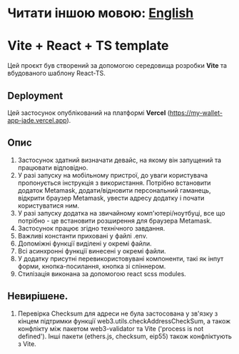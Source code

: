 # Читати іншою мовою: [English](README.en.md)

# Vite + React + TS template

Цей проєкт був створений за допомогою середовища розробки **Vite**
та вбудованого шаблону React-TS.

## Deployment

Цей застосунок опублікований на платформі **Vercel** (https://my-wallet-app-jade.vercel.app).

## Опис

1. Застосунок здатний визначати девайс, на якому він запущений та працювати відповідно.
2. У разі запуску на мобільному пристрої, до уваги користувача пропонується інструкція
   з використання. Потрібно встановити додаток Metamask, додати/відновити персональний
   гаманець, відкрити браузер Metamask, увести адресу додатку і почати користуватися ним.
3. У разі запуску додатка на звичайному комп'ютері/ноутбуці, все що потрібно - це
   встановити розширення для браузера Metamask.
4. Застосунок працює згідно технічного завдання.
5. Важливі константи приховані у файлі .env.
6. Допоміжні функції виділені у окремі файли.
7. Всі асинхронні функції винесені у окремі файли.
8. У додатку присутні перевикористовувані компоненти, такі як інпут форми, кнопка-посилання,
   кнопка зі спіннером.
9. Стилізація виконана за допомогою react scss modules.

## Невирішене.

1. Перевірка Checksum для адреси не була застосована у зв'язку з кінцем підтримки
   функції web3.utils.checkAddressCheckSum, а також конфлікту між пакетом
   web3-validator та Vite ('process is not defined'). Інші пакети (ethers.js,
   checksum, eip55) також конфліктують з Vite.
